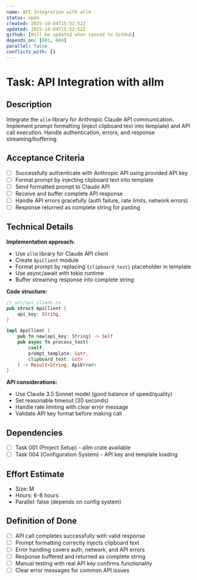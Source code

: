 ```yaml
---
name: API Integration with allm
status: open
created: 2025-10-04T15:52:52Z
updated: 2025-10-04T15:52:52Z
github: [Will be updated when synced to GitHub]
depends_on: [001, 004]
parallel: false
conflicts_with: []
---
```


# Task: API Integration with allm

## Description
Integrate the `allm` library for Anthropic Claude API communication. Implement prompt formatting (inject clipboard text into template) and API call execution. Handle authentication, errors, and response streaming/buffering.

## Acceptance Criteria
- [ ] Successfully authenticate with Anthropic API using provided API key
- [ ] Format prompt by injecting clipboard text into template
- [ ] Send formatted prompt to Claude API
- [ ] Receive and buffer complete API response
- [ ] Handle API errors gracefully (auth failure, rate limits, network errors)
- [ ] Response returned as complete string for pasting

## Technical Details
**Implementation approach:**
- Use `allm` library for Claude API client
- Create `ApiClient` module
- Format prompt by replacing `{clipboard_text}` placeholder in template
- Use async/await with tokio runtime
- Buffer streaming response into complete string

**Code structure:**
```rust
// src/api_client.rs
pub struct ApiClient {
    api_key: String,
}

impl ApiClient {
    pub fn new(api_key: String) -> Self
    pub async fn process_text(
        &self,
        prompt_template: &str,
        clipboard_text: &str
    ) -> Result<String, ApiError>
}
```

**API considerations:**
- Use Claude 3.5 Sonnet model (good balance of speed/quality)
- Set reasonable timeout (30 seconds)
- Handle rate limiting with clear error message
- Validate API key format before making call

## Dependencies
- [ ] Task 001 (Project Setup) - allm crate available
- [ ] Task 004 (Configuration System) - API key and template loading

## Effort Estimate
- Size: M
- Hours: 6-8 hours
- Parallel: false (depends on config system)

## Definition of Done
- [ ] API call completes successfully with valid response
- [ ] Prompt formatting correctly injects clipboard text
- [ ] Error handling covers auth, network, and API errors
- [ ] Response buffered and returned as complete string
- [ ] Manual testing with real API key confirms functionality
- [ ] Clear error messages for common API issues
